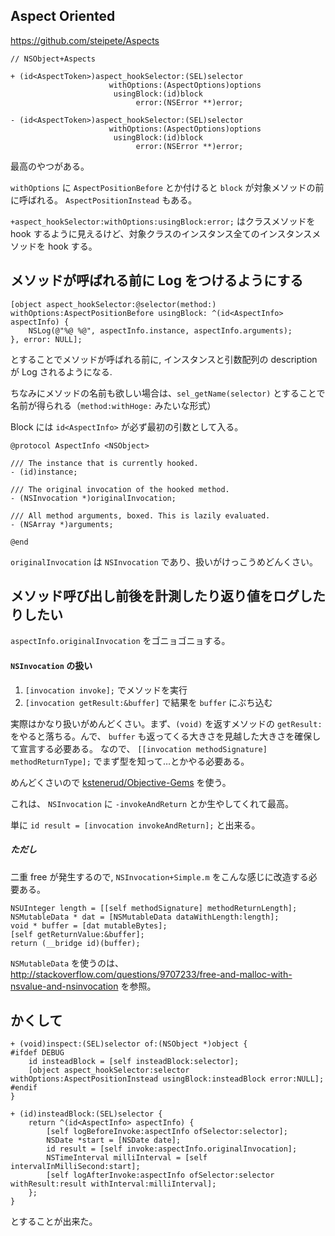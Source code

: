Aspect Oriented
---

https://github.com/steipete/Aspects

```objc
// NSObject+Aspects

+ (id<AspectToken>)aspect_hookSelector:(SEL)selector
                      withOptions:(AspectOptions)options
                       usingBlock:(id)block
                            error:(NSError **)error;

- (id<AspectToken>)aspect_hookSelector:(SEL)selector
                      withOptions:(AspectOptions)options
                       usingBlock:(id)block
                            error:(NSError **)error;
```

最高のやつがある。

`withOptions` に `AspectPositionBefore` とか付けると `block` が対象メソッドの前に呼ばれる。 `AspectPositionInstead` もある。

`+aspect_hookSelector:withOptions:usingBlock:error;` はクラスメソッドを hook するように見えるけど、対象クラスのインスタンス全てのインスタンスメソッドを hook する。

メソッドが呼ばれる前に Log をつけるようにする
---

```objc
[object aspect_hookSelector:@selector(method:) withOptions:AspectPositionBefore usingBlock: ^(id<AspectInfo> aspectInfo) {
    NSLog(@"%@ %@", aspectInfo.instance, aspectInfo.arguments);
}, error: NULL];
```

とすることでメソッドが呼ばれる前に, インスタンスと引数配列の description が Log されるようになる.

ちなみにメソッドの名前も欲しい場合は、`sel_getName(selector)` とすることで名前が得られる（`method:withHoge:` みたいな形式）

Block には `id<AspectInfo>` が必ず最初の引数として入る。

```objc
@protocol AspectInfo <NSObject>

/// The instance that is currently hooked.
- (id)instance;

/// The original invocation of the hooked method.
- (NSInvocation *)originalInvocation;

/// All method arguments, boxed. This is lazily evaluated.
- (NSArray *)arguments;

@end
```

`originalInvocation` は `NSInvocation` であり、扱いがけっこうめどんくさい。

メソッド呼び出し前後を計測したり返り値をログしたりしたい
---

`aspectInfo.originalInvocation` をゴニョゴニョする。

#### `NSInvocation` の扱い

1. `[invocation invoke];` でメソッドを実行
2. `[invocation getResult:&buffer]` で結果を `buffer` にぶち込む

実際はかなり扱いがめんどくさい。まず、`(void)` を返すメソッドの `getResult:` をやると落ちる。んで、 `buffer` も返ってくる大きさを見越した大きさを確保して宣言する必要ある。
なので、 `[[invocation methodSignature] methodReturnType];` でまず型を知って…とかやる必要ある。

めんどくさいので [kstenerud/Objective-Gems](https://github.com/kstenerud/Objective-Gems) を使う。

これは、 `NSInvocation` に `-invokeAndReturn` とか生やしてくれて最高。

単に `id result = [invocation invokeAndReturn];` と出来る。

##### ただし

二重 free が発生するので, `NSInvocation+Simple.m` をこんな感じに改造する必要ある。

```objc
NSUInteger length = [[self methodSignature] methodReturnLength];
NSMutableData * dat = [NSMutableData dataWithLength:length];
void * buffer = [dat mutableBytes];
[self getReturnValue:&buffer];
return (__bridge id)(buffer);
```

`NSMutableData` を使うのは、 http://stackoverflow.com/questions/9707233/free-and-malloc-with-nsvalue-and-nsinvocation を参照。


かくして
---

```objc
+ (void)inspect:(SEL)selector of:(NSObject *)object {
#ifdef DEBUG
    id insteadBlock = [self insteadBlock:selector];
    [object aspect_hookSelector:selector withOptions:AspectPositionInstead usingBlock:insteadBlock error:NULL];
#endif
}
```

```objc
+ (id)insteadBlock:(SEL)selector {
    return ^(id<AspectInfo> aspectInfo) {
        [self logBeforeInvoke:aspectInfo ofSelector:selector];
        NSDate *start = [NSDate date];
        id result = [self invoke:aspectInfo.originalInvocation];
        NSTimeInterval milliInterval = [self intervalInMilliSecond:start];
        [self logAfterInvoke:aspectInfo ofSelector:selector withResult:result withInterval:milliInterval];
    };
}
```

とすることが出来た。
